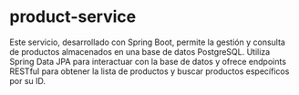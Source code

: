 # product-service
Este servicio, desarrollado con Spring Boot, permite la gestión y consulta de productos almacenados en una base de datos PostgreSQL. Utiliza Spring Data JPA para interactuar con la base de datos y ofrece endpoints RESTful para obtener la lista de productos y buscar productos específicos por su ID.
